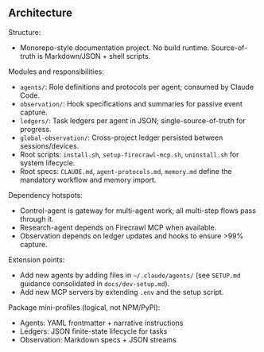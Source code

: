 ## Architecture

Structure:
- Monorepo-style documentation project. No build runtime. Source-of-truth is Markdown/JSON + shell scripts.

Modules and responsibilities:
- `agents/`: Role definitions and protocols per agent; consumed by Claude Code.
- `observation/`: Hook specifications and summaries for passive event capture.
- `ledgers/`: Task ledgers per agent in JSON; single-source-of-truth for progress.
- `global-observation/`: Cross-project ledger persisted between sessions/devices.
- Root scripts: `install.sh`, `setup-firecrawl-mcp.sh`, `uninstall.sh` for system lifecycle.
- Root specs: `CLAUDE.md`, `agent-protocols.md`, `memory.md` define the mandatory workflow and memory import.

Dependency hotspots:
- Control-agent is gateway for multi-agent work; all multi-step flows pass through it.
- Research-agent depends on Firecrawl MCP when available.
- Observation depends on ledger updates and hooks to ensure >99% capture.

Extension points:
- Add new agents by adding files in `~/.claude/agents/` (see `SETUP.md` guidance consolidated in `docs/dev-setup.md`).
- Add new MCP servers by extending `.env` and the setup script.

Package mini-profiles (logical, not NPM/PyPi):
- Agents: YAML frontmatter + narrative instructions
- Ledgers: JSON finite-state lifecycle for tasks
- Observation: Markdown specs + JSON streams


